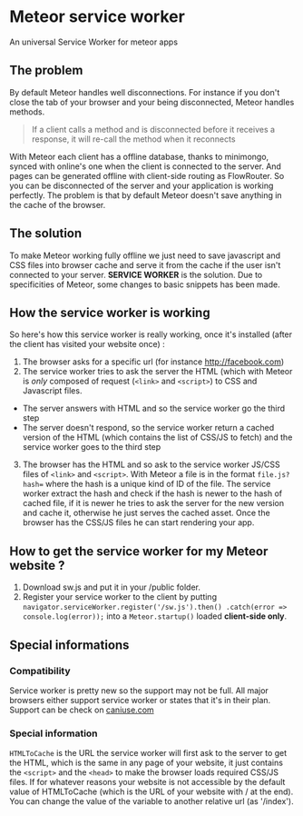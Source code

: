 # Meteor service worker
An universal Service Worker for meteor apps

## The problem
By default Meteor handles well disconnections. For instance if you don't
close the tab of your browser and your being disconnected, Meteor
handles methods.
> If a client calls a method and is disconnected before it receives a
response, it will re-call the method when it reconnects

With Meteor each client has a offline database, thanks to minimongo,
synced with online's one when the client is connected to the server.
And pages can be generated offline with client-side routing as FlowRouter.
So you can be disconnected of the server and your application is working 
perfectly. The problem is that by default Meteor doesn't save
anything in the cache of the browser.

## The solution
To make Meteor working fully offline we just need to save javascript and
CSS files into browser cache and serve it from the cache if the user
isn't connected to your server.
**SERVICE WORKER** is the solution. Due to specificities of Meteor,
some changes to basic snippets has been made.

## How the service worker is working
So here's how this service worker is really working, once it's installed
(after the client has visited your website once) :
1. The browser asks for a specific url (for instance http://facebook.com)
2. The service worker tries to ask the server the HTML (which with Meteor
is *only* composed of request (`<link>` and `<script>`) to CSS and
Javascript files.
  * The server answers with HTML and so the service worker go the third
  step
  * The server doesn't respond, so the service worker return a cached
  version of the HTML (which contains the list of CSS/JS to fetch) and
  the service worker goes to the third step
3. The browser has the HTML and so ask to the service worker JS/CSS
files of `<link>` and `<script>`. With Meteor a file is in the format
`file.js?hash=` where the hash is a unique kind of ID of the
file. The service worker extract the hash and check if the hash is newer
to the hash of cached file, if it is newer he tries to ask the server
for the new version and cache it, otherwise he just serves the cached asset.
Once the browser has the CSS/JS files he can start rendering your app.

## How to get the service worker for my Meteor website ?
1. Download sw.js and put it in your /public folder.
2. Register your service worker to the client by putting 
  `navigator.serviceWorker.register('/sw.js').then()
  .catch(error => console.log(error));`
  into a `Meteor.startup()` loaded **client-side only**.  
  
## Special informations  

### Compatibility 
Service worker is pretty new so the support may not be full. All major
browsers either support service worker or states that it's in their plan.
Support can be check on [caniuse.com](http://caniuse.com#feat=serviceworkers)

### Special information  
  
`HTMLToCache` is the URL the service worker will first ask to the server
to get the HTML, which is the same in any page of your website, it just
contains the `<script>` and the `<head>` to make the browser loads
required CSS/JS files. If for whatever reasons your website is not
accessible by the default value of HTMLToCache (which is the URL of your
website with / at the end). You can change the value of the variable to
another relative url (as '/index').
